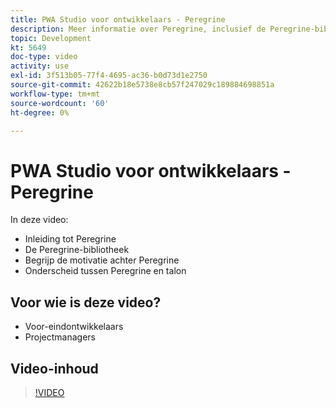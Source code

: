 ```yaml
---
title: PWA Studio voor ontwikkelaars - Peregrine
description: Meer informatie over Peregrine, inclusief de Peregrine-bibliotheek. Begrijp de motivatie achter Peregrine ​ de verschillen tussen Peregrine en talonen.
topic: Development
kt: 5649
doc-type: video
activity: use
exl-id: 3f513b05-77f4-4695-ac36-b0d73d1e2750
source-git-commit: 42622b18e5738e8cb57f247029c189884698851a
workflow-type: tm+mt
source-wordcount: '60'
ht-degree: 0%

---
```


# PWA Studio voor ontwikkelaars - Peregrine

In deze video:

- Inleiding tot Peregrine
- De Peregrine-bibliotheek
- Begrijp de motivatie achter Peregrine
- Onderscheid tussen Peregrine en talon

## Voor wie is deze video?

- Voor-eindontwikkelaars
- Projectmanagers

## Video-inhoud

>[!VIDEO](https://video.tv.adobe.com/v/35720?quality=12&learn=on)
